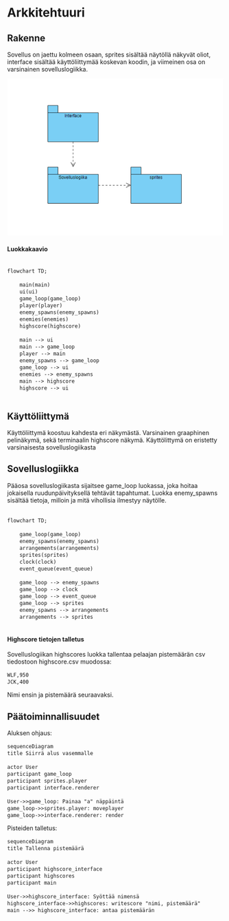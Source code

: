 # Arkkitehtuuri

## Rakenne

Sovellus on jaettu kolmeen osaan, sprites sisältää näytöllä näkyvät oliot, interface sisältää käyttöliittymää
koskevan koodin, ja viimeinen osa on varsinainen sovelluslogiikka.

![Pakkausrakenne](./kuvat/package.PNG)

#### Luokkakaavio
```mermaid

flowchart TD;

	main(main)
	ui(ui)
	game_loop(game_loop)
	player(player)
	enemy_spawns(enemy_spawns)
	enemies(enemies)
	highscore(highscore)
	
	main --> ui
	main --> game_loop
	player --> main
	enemy_spawns --> game_loop
	game_loop --> ui
	enemies --> enemy_spawns
	main --> highscore
	highscore --> ui
	
```
## Käyttöliittymä

Käyttöliittymä koostuu kahdesta eri näkymästä. Varsinainen graaphinen pelinäkymä, sekä terminaalin highscore näkymä. Käyttölittymä on eristetty varsinaisesta sovelluslogiikasta

## Sovelluslogiikka
Pääosa sovelluslogiikasta sijaitsee game_loop luokassa, joka hoitaa jokaisella ruudunpäivityksellä tehtävät tapahtumat. Luokka enemy_spawns sisältää tietoja, milloin ja mitä vihollisia ilmestyy näytölle.
```mermaid

flowchart TD;

	game_loop(game_loop)
	enemy_spawns(enemy_spawns)
	arrangements(arrangements)
	sprites(sprites)
	clock(clock)
	event_queue(event_queue)
	
	game_loop --> enemy_spawns
	game_loop --> clock
	game_loop --> event_queue
	game_loop --> sprites
	enemy_spawns --> arrangements
	arrangements --> sprites
	
```
#### Highscore tietojen talletus
Sovelluslogiikan highscores luokka tallentaa pelaajan pistemäärän csv tiedostoon highscore.csv muodossa:
```
WLF,950
JCK,400
```
Nimi ensin ja pistemäärä seuraavaksi.

## Päätoiminnallisuudet

Aluksen ohjaus:

```mermaid
sequenceDiagram
title Siirrä alus vasemmalle

actor User
participant game_loop
participant sprites.player
participant interface.renderer

User->>game_loop: Painaa "a" näppäintä
game_loop->>sprites.player: moveplayer
game_loop->>interface.renderer: render
```

Pisteiden talletus:
```mermaid
sequenceDiagram
title Tallenna pistemäärä

actor User
participant highscore_interface
participant highscores
participant main

User->>highscore_interface: Syöttää nimensä
highscore_interface->>highscores: writescore "nimi, pistemäärä"
main -->> highscore_interface: antaa pistemäärän
```